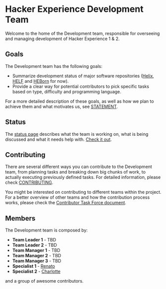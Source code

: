 # Hacker Experience Development Team

Welcome to the home of the Development team, responsible for overseeing and managing development of Hacker Experience 1 & 2.

## Goals

The Development team has the following goals:

- Summarize development status of major software repositories ([Helix](https://github.com/hackerexperience/helix), [HELF](https://github.com/hackerexperience/helf) and [HEBorn](https://github.com/hackerexperience/heborn) for now).
- Provide a clear way for potential contributors to pick specific tasks based on type, difficulty and programming language. 

For a more detailed description of these goals, as well as how we plan to achieve them and what motivates us, see [STATEMENT](STATEMENT.md).

## Status

The [status page](STATUS.md) describes what the team is working on, what is being discussed and what it needs help with. [Check it out](STATUS.md).

## Contributing

There are several different ways you can contribute to the Development team, from planning tasks and breaking down big chunks of work, to actually executing previously defined tasks. For detailed information, please check [CONTRIBUTING](CONTRIBUTING.md).

You might be interested on contributing to different teams within the project. For a better overview of other teams and how the contribution process works, please check the [Contributor Task Force document](https://github.com/HackerExperience/Community/blob/master/CTF.md).

## Members

The Development team is composed by:

- **Team Leader 1** - TBD
- **Team Leader 2** - TBD
- **Team Manager 1** - TBD
- **Team Manager 2** - TBD
- **Team Manager 3** - TBD
- **Specialist 1** - [Renato](https://github.com/renatomassaro)
- **Specialist 2** - [Charlotte](https://github.com/mememori)

and a group of awesome contributors.

